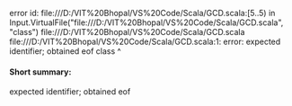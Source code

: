 error id: file:///D:/VIT%20Bhopal/VS%20Code/Scala/GCD.scala:[5..5) in Input.VirtualFile("file:///D:/VIT%20Bhopal/VS%20Code/Scala/GCD.scala", "class")
file:///D:/VIT%20Bhopal/VS%20Code/Scala/GCD.scala
file:///D:/VIT%20Bhopal/VS%20Code/Scala/GCD.scala:1: error: expected identifier; obtained eof
class
     ^
#### Short summary: 

expected identifier; obtained eof